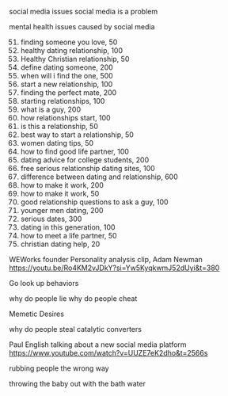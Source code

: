social media issues
social media is a problem

mental health issues caused by social media

51. finding someone you love, 50
52. healthy dating relationship, 100
53. Healthy Christian relationship, 50
54. define dating someone, 200
55. when will i find the one, 500
56. start a new relationship, 100
57. finding the perfect mate, 200
58. starting relationships, 100
59. what is a guy, 200
60. how relationships start, 100
61. is this a relationship, 50
62. best way to start a relationship, 50
63. women dating tips, 50
64. how to find good life partner, 100
65. dating advice for college students, 200
66. free serious relationship dating sites, 100
67. difference between dating and relationship, 600
68. how to make it work, 200
69. how to make it work, 50
70. good relationship questions to ask a guy, 100
71. younger men dating, 200
72. serious dates, 300
73. dating in this generation, 100
74. how to meet a life partner, 50
75. christian dating help, 20

WEWorks founder Personality analysis clip, Adam Newman
https://youtu.be/Ro4KM2vJDkY?si=Yw5KyqkwmJ52dUyi&t=380

Go look up behaviors

why do people lie
why do people cheat

Memetic Desires

why do people steal catalytic converters

Paul English talking about a new social media platform
https://www.youtube.com/watch?v=UUZE7eK2dho&t=2566s

rubbing people the wrong way

throwing the baby out with the bath water
